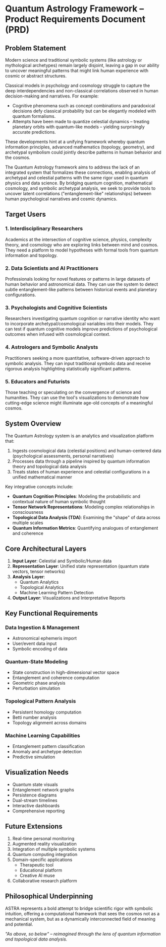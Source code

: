 # Quantum Astrology Framework – Product Requirements Document (PRD)

## Problem Statement

Modern science and traditional symbolic systems (like astrology or mythological archetypes) remain largely disjoint, leaving a gap in our ability to uncover meaningful patterns that might link human experience with cosmic or abstract structures. 

Classical models in psychology and cosmology struggle to capture the deep interdependencies and non-classical correlations observed in human decision-making and narratives. For example:

- Cognitive phenomena such as concept combinations and paradoxical decisions defy classical probability but can be elegantly modeled with quantum formalisms.
- Attempts have been made to quantize celestial dynamics – treating planetary orbits with quantum-like models – yielding surprisingly accurate predictions.

These developments hint at a unifying framework whereby quantum information principles, advanced mathematics (topology, geometry), and archetypal symbolism could jointly describe patterns in human behavior and the cosmos.

The Quantum Astrology framework aims to address the lack of an integrated system that formalizes these connections, enabling analysis of archetypal and celestial patterns with the same rigor used in quantum physics and data science. By bridging quantum cognition, mathematical cosmology, and symbolic archetypal analysis, we seek to provide tools to uncover latent correlations ("entanglement-like" relationships) between human psychological narratives and cosmic dynamics.

## Target Users

### 1. Interdisciplinary Researchers
Academics at the intersection of cognitive science, physics, complexity theory, and cosmology who are exploring links between mind and cosmos. They need a platform to model hypotheses with formal tools from quantum information and topology.

### 2. Data Scientists and AI Practitioners
Professionals looking for novel features or patterns in large datasets of human behavior and astronomical data. They can use the system to detect subtle entanglement-like patterns between historical events and planetary configurations.

### 3. Psychologists and Cognitive Scientists
Researchers investigating quantum cognition or narrative identity who want to incorporate archetypal/cosmological variables into their models. They can test if quantum cognitive models improve predictions of psychological outcomes when infused with cosmological context.

### 4. Astrologers and Symbolic Analysts
Practitioners seeking a more quantitative, software-driven approach to symbolic analysis. They can input traditional symbolic data and receive rigorous analysis highlighting statistically significant patterns.

### 5. Educators and Futurists
Those teaching or speculating on the convergence of science and humanities. They can use the tool's visualizations to demonstrate how cutting-edge science might illuminate age-old concepts of a meaningful cosmos.

## System Overview

The Quantum Astrology system is an analytics and visualization platform that:

1. Ingests cosmological data (celestial positions) and human-centered data (psychological assessments, personal narratives)
2. Processes data through a pipeline inspired by quantum information theory and topological data analysis
3. Treats states of human experience and celestial configurations in a unified mathematical manner

Key integrative concepts include:

- **Quantum Cognition Principles**: Modeling the probabilistic and contextual nature of human symbolic thought
- **Tensor Network Representations**: Modeling complex relationships in consciousness
- **Topological Data Analysis (TDA)**: Examining the "shape" of data across multiple scales
- **Quantum Information Metrics**: Quantifying analogues of entanglement and coherence

## Core Architectural Layers

1. **Input Layer**: Celestial and Symbolic/Human data
2. **Representation Layer**: Unified state representation (quantum state vectors, tensor networks)
3. **Analysis Layer**: 
   - Quantum Analytics
   - Topological Analytics
   - Machine Learning Pattern Detection
4. **Output Layer**: Visualizations and Interpretative Reports

## Key Functional Requirements

### Data Ingestion & Management
- Astronomical ephemeris import
- User/event data input
- Symbolic encoding of data

### Quantum-State Modeling
- State construction in high-dimensional vector space
- Entanglement and coherence computation
- Geometric phase analysis
- Perturbation simulation

### Topological Pattern Analysis
- Persistent homology computation
- Betti number analysis
- Topology alignment across domains

### Machine Learning Capabilities
- Entanglement pattern classification
- Anomaly and archetype detection
- Predictive simulation

## Visualization Needs

- Quantum state visuals
- Entanglement network graphs
- Persistence diagrams
- Dual-stream timelines
- Interactive dashboards
- Comprehensive reporting

## Future Extensions

1. Real-time personal monitoring
2. Augmented reality visualization
3. Integration of multiple symbolic systems
4. Quantum computing integration
5. Domain-specific applications
   - Therapeutic tool
   - Educational platform
   - Creative AI muse
6. Collaborative research platform

## Philosophical Underpinning

ASTRA represents a bold attempt to bridge scientific rigor with symbolic intuition, offering a computational framework that sees the cosmos not as a mechanical system, but as a dynamically interconnected field of meaning and potential.

*"As above, so below" – reimagined through the lens of quantum information and topological data analysis.*
